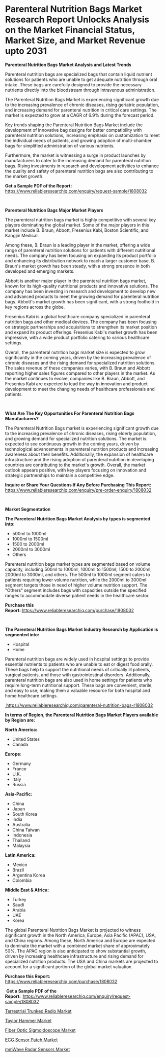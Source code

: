 <p><h1>Parenteral Nutrition Bags Market Research Report Unlocks Analysis on the Market Financial Status, Market Size, and Market Revenue upto 2031</h1></p><p><strong>Parenteral Nutrition Bags Market Analysis and Latest Trends</strong></p>
<p><p>Parenteral nutrition bags are specialized bags that contain liquid nutrient solutions for patients who are unable to get adequate nutrition through oral intake. These bags are carefully designed to provide the necessary nutrients directly into the bloodstream through intravenous administration.</p><p>The Parenteral Nutrition Bags Market is experiencing significant growth due to the increasing prevalence of chronic diseases, rising geriatric population, and increasing demand for parenteral nutrition in critical care settings. The market is expected to grow at a CAGR of 6.9% during the forecast period.</p><p>Key trends shaping the Parenteral Nutrition Bags Market include the development of innovative bag designs for better compatibility with parenteral nutrition solutions, increasing emphasis on customization to meet the individual needs of patients, and growing adoption of multi-chamber bags for simplified administration of various nutrients.</p><p>Furthermore, the market is witnessing a surge in product launches by manufacturers to cater to the increasing demand for parenteral nutrition bags. Rising investments in research and development activities to enhance the quality and safety of parenteral nutrition bags are also contributing to the market growth.</p></p>
<p><strong>Get a Sample PDF of the Report:&nbsp;</strong> <a href="https://www.reliableresearchiq.com/enquiry/request-sample/1808032">https://www.reliableresearchiq.com/enquiry/request-sample/1808032</a></p>
<p>&nbsp;</p>
<p><strong>Parenteral Nutrition Bags Major Market Players</strong></p>
<p><p>The parenteral nutrition bags market is highly competitive with several key players dominating the global market. Some of the major players in this market include B. Braun, Abbott, Fresenius Kabi, Boston Scientific, and Kangjin Medical.</p><p>Among these, B. Braun is a leading player in the market, offering a wide range of parenteral nutrition solutions for patients with different nutritional needs. The company has been focusing on expanding its product portfolio and enhancing its distribution network to reach a larger customer base. B. Braun's market growth has been steady, with a strong presence in both developed and emerging markets.</p><p>Abbott is another major player in the parenteral nutrition bags market, known for its high-quality nutritional products and innovative solutions. The company has been investing in research and development to develop new and advanced products to meet the growing demand for parenteral nutrition bags. Abbott's market growth has been significant, with a strong foothold in key regions across the globe.</p><p>Fresenius Kabi is a global healthcare company specialized in parenteral nutrition bags and other medical devices. The company has been focusing on strategic partnerships and acquisitions to strengthen its market position and expand its product offerings. Fresenius Kabi's market growth has been impressive, with a wide product portfolio catering to various healthcare settings.</p><p>Overall, the parenteral nutrition bags market size is expected to grow significantly in the coming years, driven by the increasing prevalence of chronic diseases and the rising demand for specialized nutrition solutions. The sales revenue of these companies varies, with B. Braun and Abbott reporting higher sales figures compared to other players in the market. As the market continues to evolve, companies like B. Braun, Abbott, and Fresenius Kabi are expected to lead the way in innovation and product development to meet the changing needs of healthcare professionals and patients.</p></p>
<p>&nbsp;</p>
<p><strong>What Are The Key Opportunities For Parenteral Nutrition Bags Manufacturers?</strong></p>
<p><p>The Parenteral Nutrition Bags market is experiencing significant growth due to the increasing prevalence of chronic diseases, rising elderly population, and growing demand for specialized nutrition solutions. The market is expected to see continuous growth in the coming years, driven by technological advancements in parenteral nutrition products and increasing awareness about their benefits. Additionally, the expansion of healthcare infrastructure and the rising adoption of parenteral nutrition in developing countries are contributing to the market's growth. Overall, the market outlook appears positive, with key players focusing on innovation and strategic partnerships to maintain a competitive edge.</p></p>
<p><strong>Inquire or Share Your Questions If Any Before Purchasing This Report:</strong> <a href="https://www.reliableresearchiq.com/enquiry/pre-order-enquiry/1808032">https://www.reliableresearchiq.com/enquiry/pre-order-enquiry/1808032</a></p>
<p>&nbsp;</p>
<p><strong>Market Segmentation</strong></p>
<p><strong>The Parenteral Nutrition Bags Market Analysis by types is segmented into:</strong></p>
<p><ul><li>500ml to 1000ml</li><li>1000ml to 1500ml</li><li>1500 to 2000ml</li><li>2000ml to 3000ml</li><li>Others</li></ul></p>
<p><p>Parenteral nutrition bags market types are segmented based on volume capacity, including 500ml to 1000ml, 1000ml to 1500ml, 1500 to 2000ml, 2000ml to 3000ml, and others. The 500ml to 1000ml segment caters to patients requiring lower volume nutrition, while the 2000ml to 3000ml segment targets those in need of higher volume nutrition support. The "Others" segment includes bags with capacities outside the specified ranges to accommodate diverse patient needs in the healthcare sector.</p></p>
<p><strong>Purchase this Report:&nbsp;</strong><a href="https://www.reliableresearchiq.com/purchase/1808032">https://www.reliableresearchiq.com/purchase/1808032</a></p>
<p>&nbsp;</p>
<p><strong>The Parenteral Nutrition Bags Market Industry Research by Application is segmented into:</strong></p>
<p><ul><li>Hospital</li><li>Home</li></ul></p>
<p><p>Parenteral nutrition bags are widely used in hospital settings to provide essential nutrients to patients who are unable to eat or digest food orally. These bags help to support the nutritional needs of critically ill patients, surgical patients, and those with gastrointestinal disorders. Additionally, parenteral nutrition bags are also used in home settings for patients who require long-term nutritional support. These bags are convenient, sterile, and easy to use, making them a valuable resource for both hospital and home healthcare settings.</p></p>
<p><a href="https://www.reliableresearchiq.com/parenteral-nutrition-bags-r1808032">&nbsp;https://www.reliableresearchiq.com/parenteral-nutrition-bags-r1808032</a></p>
<p><strong>In terms of Region, the Parenteral Nutrition Bags Market Players available by Region are:</strong></p>
<p>
    <p> <strong> North America: </strong>
        <ul>
            <li>United States</li>
            <li>Canada</li>
        </ul>
        </p> 
    <p> <strong> Europe: </strong>
        <ul>
            <li>Germany</li>
            <li>France</li>
            <li>U.K.</li>
            <li>Italy</li>
            <li>Russia</li>
        </ul>
        </p> 
    <p> <strong> Asia-Pacific: </strong>
        <ul>
            <li>China</li>
            <li>Japan</li>
            <li>South Korea</li>
            <li>India</li>
            <li>Australia</li>
            <li>China Taiwan</li>
            <li>Indonesia</li>
            <li>Thailand</li>
            <li>Malaysia</li>
        </ul>
        </p> 
    <p> <strong> Latin America: </strong>
        <ul>
            <li>Mexico</li>
            <li>Brazil</li>
            <li>Argentina Korea</li>
            <li>Colombia</li>
        </ul>
        </p> 
    <p> <strong> Middle East & Africa: </strong>
        <ul>
            <li>Turkey</li>
            <li>Saudi</li>
            <li>Arabia</li>
            <li>UAE</li>
            <li>Korea</li>
        </ul>
    </p>
    </p>
<p><p>The global Parenteral Nutrition Bags Market is projected to witness significant growth in the North America, Europe, Asia Pacific (APAC), USA, and China regions. Among these, North America and Europe are expected to dominate the market with a combined market share of approximately 50%. The APAC region is also anticipated to show substantial growth, driven by increasing healthcare infrastructure and rising demand for specialized nutrition products. The USA and China markets are projected to account for a significant portion of the global market valuation.</p></p>
<p><strong>Purchase this Report: </strong><a href="https://www.reliableresearchiq.com/purchase/1808032">https://www.reliableresearchiq.com/purchase/1808032</a></p>
<p>&nbsp;<strong>Get a Sample PDF of the Report:&nbsp;&nbsp;</strong><a href="https://www.reliableresearchiq.com/enquiry/request-sample/1808032">https://www.reliableresearchiq.com/enquiry/request-sample/1808032</a></p>
<p><strong></strong></p>
<p><p><a href="https://medium.com/@kathleenjacksond65/terrestrial-trunked-radio-market-report-by-product-type-portable-vehicular-end-use-a3b4527b4b0a">Terrestrial Trunked Radio Market</a></p><p><a href="https://github.com/jadenRaynor/Market-Research-Report-List-1/blob/main/taylor-hammer-market.md">Taylor Hammer Market</a></p><p><a href="https://github.com/ranaacryptoaddmin/Market-Research-Report-List-1/blob/main/fiber-optic-sigmoidoscope-market.md">Fiber Optic Sigmoidoscope Market</a></p><p><a href="https://medium.com/@clairhane_9803/ecg-sensor-patch-market-share-and-new-trends-analysis-by-its-type-application-end-use-and-aa189914e839">ECG Sensor Patch Market</a></p><p><a href="https://medium.com/@samirmayert184/insights-into-the-mmwave-radar-sensors-industry-market-financial-status-market-size-and-revenue-6313e779245f">mmWave Radar Sensors Market</a></p></p>